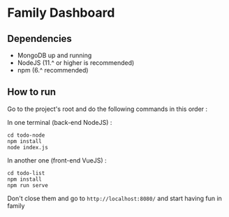 # Family Dashboard

## Dependencies

- MongoDB up and running
- NodeJS (11.^ or higher is recommended)
- npm (6.^ recommended)

## How to run

Go to the project's root and do the following commands in this order : 

In one terminal (back-end NodeJS) : 
```
cd todo-node
npm install
node index.js
```

In another one (front-end VueJS) : 
```
cd todo-list
npm install
npm run serve
```

Don't close them and go to `http://localhost:8080/` and start having fun in family
